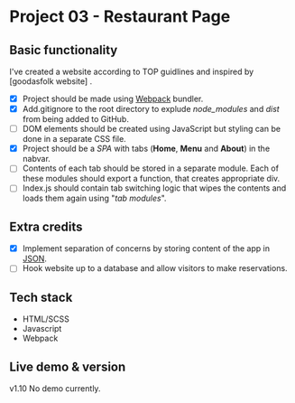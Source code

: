 # Project 03 - Restaurant Page

## Basic functionality

I've created a website according to TOP guidlines and inspired by [goodasfolk website] .

- [x] Project should be made using [Webpack](https://webpack.js.org/) bundler.
- [x] Add.gitignore to the root directory to explude *node_modules* and *dist* from being added to GitHub.
- [ ] DOM elements should be created using JavaScript but styling can be done in a separate CSS file.
- [x] Project should be a _SPA_ with tabs (__Home__, __Menu__ and __About__) in the nabvar.
- [ ] Contents of each tab should be stored in a separate module. Each of these modules should export a function, that creates appropriate div.
- [ ] Index.js should contain tab switching logic that wipes the contents and loads them again using "*tab modules*".

## Extra credits

- [x] Implement separation of concerns by storing content of the app in [JSON](https://www.json.org/json-en.html).
- [ ] Hook website up to a database and allow visitors to make reservations.

## Tech stack

- HTML/SCSS
- Javascript
- Webpack

## Live demo & version
v1.10
No demo currently.